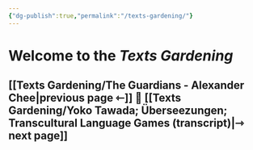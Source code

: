 ```yaml
---
{"dg-publish":true,"permalink":"/texts-gardening/"}
---
```



# Welcome to the *Texts Gardening*

## [[Texts Gardening/The Guardians - Alexander Chee\|previous page ⇽]]  📖  [[Texts Gardening/Yoko Tawada; Überseezungen; Transcultural Language Games (transcript)\|⇾ next page]]